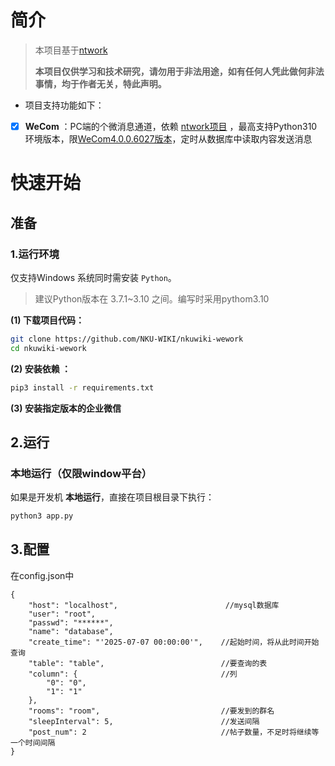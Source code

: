 # 简介

> 本项目基于[ntwork](https://github.com/dev-kang/ntwork)
> 
> **本项目仅供学习和技术研究，请勿用于非法用途，如有任何人凭此做何非法事情，均于作者无关，特此声明。**

- 项目支持功能如下：

- [x] **WeCom** ：PC端的个微消息通道，依赖 [ntwork项目](https://github.com/dev-kang/ntwork) ，最高支持Python310环境版本，限[WeCom4.0.0.6027版本](https://dldir1.qq.com/wework/work_weixin/WeCom_4.0.8.6027.exe)，定时从数据库中读取内容发送消息

# 快速开始

## 准备

### 1.运行环境

仅支持Windows 系统同时需安装 `Python`。

> 建议Python版本在 3.7.1~3.10 之间。编写时采用pythom3.10

**(1) 下载项目代码：**

```bash
git clone https://github.com/NKU-WIKI/nkuwiki-wework
cd nkuwiki-wework
```

**(2) 安装依赖 ：**

```bash
pip3 install -r requirements.txt
```

**(3) 安装指定版本的企业微信**

## 2.运行

### 本地运行（仅限window平台）

如果是开发机 **本地运行**，直接在项目根目录下执行：

```bash
python3 app.py
```

## 3.配置

在config.json中

```json5
{
    "host": "localhost",                        //mysql数据库
    "user": "root",
    "passwd": "******",
    "name": "database",
    "create_time": "'2025-07-07 00:00:00'",    //起始时间，将从此时间开始查询
    "table": "table",                          //要查询的表
    "column": {                                //列
        "0": "0",
        "1": "1"
    },
    "rooms": "room",                           //要发到的群名
    "sleepInterval": 5,                        //发送间隔
    "post_num": 2                              //帖子数量，不足时将继续等一个时间间隔
}
```
